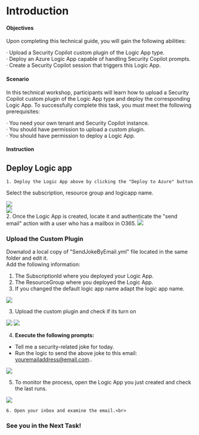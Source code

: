 # Introduction

#### Objectives

Upon completing this technical guide, you will gain the following abilities:<br>

· Upload a Security Copilot custom plugin of the Logic App type.<br>
· Deploy an Azure Logic App capable of handling Security Copilot prompts.<br>
· Create a Security Copilot session that triggers this Logic App.<br>

#### Scenario
In this technical workshop, participants will learn how to upload a Security Copilot custom plugin of the Logic App type and deploy the corresponding Logic App. To successfully complete this task, you must meet the following prerequisites:<br>

· You need your own tenant and Security Copilot instance.<br>
· You should have permission to upload a custom plugin.<br>
· You should have permission to deploy a Logic App.<br>


####  Instruction

## Deploy Logic app 

	1. Deploy the Logic App above by clicking the "Deploy to Azure" button

Select the subscription, resource group and logicapp name.

<a href="https://portal.azure.com/#create/Microsoft.Template/uri/https%3A%2F%2Fraw.githubusercontent.com%2FYaniv-Shasha%2FSecurityCopilot%2Fmain%2FWorkshop%2FCustom_Plugin%2FTask01_Send_jokeByemail%2FWorkshop01-sendJokeByemail%2Fazuredeploy.json" target="_blank">
    <img src="https://aka.ms/deploytoazurebutton"/>
</a>
<br>

<img src="https://github.com/Yaniv-Shasha/SecurityCopilot/blob/9859a2c50eec7150aec74fee8ab85c91611d099c/Workshop/Custom_Plugin/Task01_Send_jokeByemail/Images/deploy_logic_app.jpg"/>

<br>
	2. Once the Logic App is created, locate it and authenticate the "send email" action with a user who has a mailbox in O365.

<img src="https://github.com/Yaniv-Shasha/SecurityCopilot/blob/32db9c9a0a69d4bafeefb0e92aea4b540572adaa/Workshop/Custom_Plugin/Task01_Send_jokeByemail/Images/auth_logicapp.jpg"/>

    

### Upload the Custom Plugin 

Downalod a local copy of "SendJokeByEmail.yml" file located in the same folder and edit it.<br>
Add the following information:

1. The SubscriptionId where you deployed your Logic App.
2. The ResourceGroup where you deployed the Logic App.
2. If you changed the default logic app name adapt the logic app name.

<img src="https://github.com/Yaniv-Shasha/SecurityCopilot/blob/2100cbf8cdd70735495ad5c869746bf02be144dc/Workshop/Custom_Plugin/Task01_Send_jokeByemail/Images/yaml_subid.jpg"/>

3. Upload the custom plugin and check if its turn on

<img src="https://github.com/Yaniv-Shasha/SecurityCopilot/blob/cfcd1baf606277478b7512be8bf3e43c7074f870/Workshop/Custom_Plugin/Task01_Send_jokeByemail/Images/upload_plugin.jpg"/>


<img src="https://github.com/Yaniv-Shasha/SecurityCopilot/blob/cfcd1baf606277478b7512be8bf3e43c7074f870/Workshop/Custom_Plugin/Task01_Send_jokeByemail/Images/check_if_plugin_isON.jpg"/>

4. **Execute the following prompts:**

* Tell me a security-related joke for today.<br>
* Run the logic to send the above joke to this email: <youremailaddress@email.com>..<br>

<img src="https://github.com/Yaniv-Shasha/SecurityCopilot/blob/5314df248009d620c560f0b4b0b8b1bb8444848b/Workshop/Custom_Plugin/Task01_Send_jokeByemail/Images/prompts.jpg"/>

5. To monitor the process, open the Logic App you just created and check the last runs.

<img src="https://github.com/Yaniv-Shasha/SecurityCopilot/blob/86e2ba5cab9da11622dfa5966aa86c1223b615d0/Workshop/Custom_Plugin/Task01_Send_jokeByemail/Images/run_history.jpg"/>

	6. Open your inbox and examine the email.<br>

###  See you in the Next Task!

